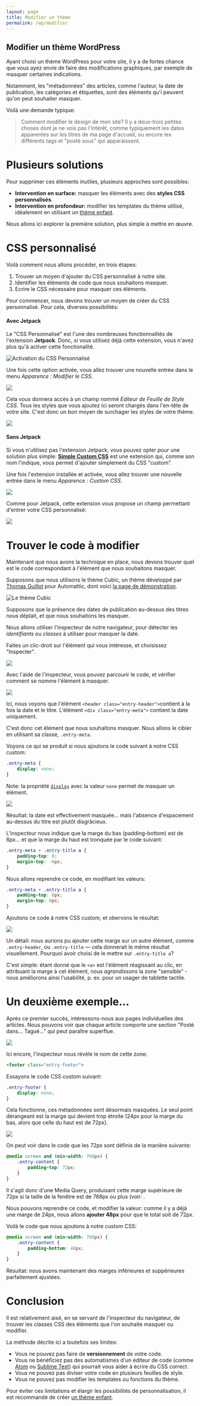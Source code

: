```yaml
---
layout: page
title: Modifier un thème
permalink: /wp/modifier
---
```


Modifier un thème WordPress
---

Ayant choisi un thème WordPress pour votre site, il y a de fortes chance que vous ayez envie de faire des modifications graphiques, par exemple de masquer certaines indications.

Notamment, les "métadonnées" des articles, comme l'auteur, la date de publication, les catégories et étiquettes, sont des éléments qu'i peuvent qu'on peut souhaiter masquer.

Voilà une demande typique:

> Comment modifier le design de mon site? Il y a deux-trois petites choses dont je ne vois pas l'intérêt, comme typiquement les dates apparentes sur les titres de ma page d'accueil, ou encore les différents tags et "posté sous" qui apparaissent.

Plusieurs solutions
===

Pour supprimer ces éléments inutiles, plusieurs approches sont possibles:

- **Intervention en surface:** masquer les éléments avec des **styles CSS personnalisés**.
- **Intervention en profondeur:** modifier les templates du thème utilisé, idéalement en utilisant un [thème enfant](theme-enfant).

Nous allons ici explorer la première solution, plus simple à mettre en œuvre.

CSS personnalisé
===

Voilà comment nous allons procéder, en trois étapes:

1. Trouver un moyen d'ajouter du CSS personnalisé à notre site.
2. Identifier les éléments de code que nous souhaitons masquer.
3. Ecrire le CSS nécessaire pour masquer ces éléments.

Pour commencer, nous devons trouver un moyen de créer du CSS personnalisé. Pour cela, diverses possibilités:

<h4>Avec Jetpack</h4>

Le "CSS Personnalisé" est l'une des nombreuses fonctionnalités de l'extension **Jetpack**. Donc, si vous utilisez déjà cette extension, vous n'avez plus qu'à activer cette fonctionalité.

![Activation du CSS Personnalisé](/cours-wp/img/jetpack-css.png)

Une fois cette option activée, vous allez trouver une nouvelle entrée dans le menu *Apparence : Modifier le CSS*.

![](/cours-wp/img/jetpack-css-menu.png)

Cela vous donnera accès à un champ nommé *Editeur de Feuille de Style CSS*. Tous les styles que vous ajoutez ici seront chargés dans l'en-tête de votre site. C'est donc un bon moyen de surchager les styles de votre thème.

![](/cours-wp/img/jetpack-css-editor.png)

<h4>Sans Jetpack</h4>

Si vous n'utilisez pas l'extension Jetpack, vous pouvez opter pour une solution plus simple: **[Simple Custom CSS](https://wordpress.org/plugins/simple-custom-css/)** est une extension qui, comme son nom l'indique, vous permet d'ajouter simplement du CSS "custom".

Une fois l'extension installée et activée, vous allez trouver une nouvelle entrée dans le menu *Apparence : Custom CSS*.

![](/cours-wp/img/simple-custom-css.png)

Comme pour Jetpack, cette extension vous propose un champ permettant d'entrer votre CSS personnalisé:

![](/cours-wp/img/simple-custom-css-field.png)

Trouver le code à modifier
===

Maintenant que nous avons la technique en place, nous devons trouver quel est le code correspondant à l'élément que nous souhaitons masquer.

Supposons que nous utilisons le thème Cubic, un thème développé par [Thomas Guillot](https://thomasguillot.com/2015/01/16/new-theme-cubic/) pour Automattic, dont voici [la page de démonstration](https://cubicdemo.wordpress.com/).

![Le thème Cubic](/cours-wp/img/cubic-homepage.jpg)

Supposons que la présence des dates de publication au-dessus des titres nous déplait, et que nous souhaitons les masquer.

Nous allons utiliser l'inspecteur de notre navigateur, pour détecter les *identifiants* ou *classes* à utiliser pour masquer la date.

Faites un clic-droit sur l'élément qui vous intéresse, et choisissez "Inspecter".

![](/cours-wp/img/chrome-inspect.jpg)

Avec l'aide de l'inspecteur, vous pouvez parcourir le code, et vérifier comment se nomme l'élément à masquer.

![](/cours-wp/img/inspection-code.png)

Ici, nous voyons que l'élément `<header class="entry-header">`contient à la fois la date et le titre. L'élément `<div class="entry-meta">` contient la date uniquement. 

C'est donc cet élément que nous souhaitons masquer. Nous allons le cibler en utilisant sa classe, `.entry-meta`.

Voyons ce qui se produit si nous ajoutons le code suivant à notre CSS custom:

```css
.entry-meta {
    display: none;
}
```

Note: la propriété [`display`](https://developer.mozilla.org/fr/docs/Web/CSS/display) avec la valeur `none` permet de masquer un élément.

![](/cours-wp/img/resultat-1.jpg)

Résultat: la date est effectivement masquée... mais l'absence d'espacement au-dessus du titre est plutôt disgrâcieux.

L'inspecteur nous indique que la marge du bas (padding-bottom) est de 6px... et que la marge du haut est tronquée par le code suivant:

```css
.entry-meta + .entry-title a {
    padding-top: 0;
    margin-top: -6px;
}
```

Nous allons reprendre ce code, en modifiant les valeurs:

```css
.entry-meta + .entry-title a {
    padding-top: 6px;
    margin-top: 0px;
}
```

Ajoutons ce code à notre CSS custom, et obervons le résultat:

![](/cours-wp/img/dates-masquees.jpg)

Un détail: nous aurions pu ajouter cette marge sur un autre élément, comme `.entry-header`, ou `.entry-title` — cela donnerait le même résultat visuellement. Pourquoi avoir choisi de le mettre sur `.entry-title a`? 

C'est simple: étant donné que le `<a>` est l'élément réagissant au clic, en attribuant la marge à cet élément, nous *agrandissons* la zone "sensible" - nous améliorons ainsi l'usabilité, p. ex. pour un usager de tablette tactile.

Un deuxième exemple...
===

Après ce premier succès, intéressons-nous aux pages individuelles des articles. Nous pouvons voir que chaque article comporte une section "Posté dans... Tagué..." qui peut paraître superflue.

![](/cours-wp/img/entry-footer.jpg)

Ici encore, l'inspecteur nous révèle le nom de cette zone:

```html
<footer class="entry-footer">
```

Essayons le code CSS custom suivant:

```css
.entry-footer {
    display: none;
}
```

Cela fonctionne, ces métadonnées sont désormais masquées. Le seul point dérangeant est la marge qui devient trop étroite (24px pour la marge du bas, alors que celle du haut est de 72px).

![](/cours-wp/img/inspect-single.jpg)

On peut voir dans le code que les 72px sont définis de la manière suivante:

```css
@media screen and (min-width: 768px) {
    .entry-content {
        padding-top: 72px;
    }
}
```

Il s'agit donc d'une Media Query, produisant cette marge supérieure de 72px si la taille de la fenêtre est de 768px ou plus (voir: .

Nous pouvons reprendre ce code, et modifier la valeur: comme il y a déjà une marge de 24px, nous allons **ajouter 48px** pour que le total soit de 72px.

Voilà le code que nous ajoutons à notre custom CSS:

```css
@media screen and (min-width: 768px) {
    .entry-content {
        padding-bottom: 48px;
    }
}
```

Résultat: nous avons maintenant des marges inférieures et suppérieures parfaitement ajustées.

Conclusion
===

Il est relativement aisé, en se servant de l'inspecteur du navigateur, de trouver les classes CSS des éléments que l'on souhaite masquer ou modifier.

La méthode décrite ici a toutefois ses limites:

- Vous ne pouvez pas faire de **versionnement** de votre code.
- Vous ne bénéficiez pas des automatismes d'un éditeur de code (comme [Atom](https://atom.io/) ou [Sublime Text](https://www.sublimetext.com/)) qui pourrait vous aider à écrire du CSS correct.
- Vous ne pouvez pas diviser votre code en plusieurs feuilles de style.
- Vous ne pouvez pas modifier les templates ou fonctions du thème.

Pour éviter ces limitations et élargir les possibilités de personnalisation, il est recommandé de créer [un thème enfant](theme-enfant).